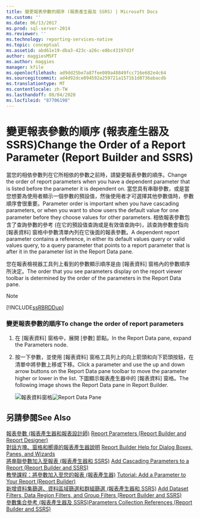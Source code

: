 ```yaml
---
title: 變更報表參數的順序 (報表產生器及 SSRS) | Microsoft Docs
ms.custom: ''
ms.date: 06/13/2017
ms.prod: sql-server-2014
ms.reviewer: ''
ms.technology: reporting-services-native
ms.topic: conceptual
ms.assetid: abd61e19-dba3-423c-a26c-e8bc43197d3f
author: maggiesMSFT
ms.author: maggies
manager: kfile
ms.openlocfilehash: ad9dd25be7a87fee089a48849fcc716e682e4c64
ms.sourcegitcommit: ad4d92dce894592a259721a1571b1d8736abacdb
ms.translationtype: MT
ms.contentlocale: zh-TW
ms.lasthandoff: 08/04/2020
ms.locfileid: "87706198"
---
```

# <a name="change-the-order-of-a-report-parameter-report-builder-and-ssrs"></a><span data-ttu-id="dad8a-102">變更報表參數的順序 (報表產生器及 SSRS)</span><span class="sxs-lookup"><span data-stu-id="dad8a-102">Change the Order of a Report Parameter (Report Builder and SSRS)</span></span>
  <span data-ttu-id="dad8a-103">當您的相依參數列在它所相依的參數之前時，請變更報表參數的順序。</span><span class="sxs-lookup"><span data-stu-id="dad8a-103">Change the order of report parameters when you have a dependent parameter that is listed before the parameter it is dependent on.</span></span> <span data-ttu-id="dad8a-104">當您具有串聯參數，或是當您想要為使用者顯示一個參數的預設值，然後使用者才可選擇其他參數值時，參數順序會很重要。</span><span class="sxs-lookup"><span data-stu-id="dad8a-104">Parameter order is important when you have cascading parameters, or when you want to show users the default value for one parameter before they choose values for other parameters.</span></span> <span data-ttu-id="dad8a-105">相依報表參數包含了查詢參數的參考 (在它的預設值查詢或是有效值查詢中)，該查詢參數會指向 [報表資料] 窗格中參數清單內列在它後面的報表參數。</span><span class="sxs-lookup"><span data-stu-id="dad8a-105">A dependent report parameter contains a reference, in either its default values query or valid values query, to a query parameter that points to a report parameter that is after it in the parameter list in the Report Data pane.</span></span>  
  
 <span data-ttu-id="dad8a-106">您在報表檢視器工具列上看到的參數顯示順序是由 [報表資料] 窗格內的參數順序所決定。</span><span class="sxs-lookup"><span data-stu-id="dad8a-106">The order that you see parameters display on the report viewer toolbar is determined by the order of the parameters in the Report Data pane.</span></span>  
  
> [!NOTE]  
>  [!INCLUDE[ssRBRDDup](../../includes/ssrbrddup-md.md)]  
  
### <a name="to-change-the-order-of-report-parameters"></a><span data-ttu-id="dad8a-107">變更報表參數的順序</span><span class="sxs-lookup"><span data-stu-id="dad8a-107">To change the order of report parameters</span></span>  
  
1.  <span data-ttu-id="dad8a-108">在 [報表資料] 窗格中，展開 [參數] 節點。</span><span class="sxs-lookup"><span data-stu-id="dad8a-108">In the Report Data pane, expand the Parameters node.</span></span>  
  
2.  <span data-ttu-id="dad8a-109">按一下參數，並使用 [報表資料] 窗格工具列上的向上箭頭和向下箭頭按鈕，在清單中將參數上移或下移。</span><span class="sxs-lookup"><span data-stu-id="dad8a-109">Click a parameter and use the up and down arrow buttons on the Report Data pane toolbar to move the parameter higher or lower in the list.</span></span> <span data-ttu-id="dad8a-110">下圖顯示報表產生器中的 [報表資料] 窗格。</span><span class="sxs-lookup"><span data-stu-id="dad8a-110">The following image shows the Report Data pane in Report Builder.</span></span>  
  
     <span data-ttu-id="dad8a-111">![報表資料窗格](../media/reportdatapane.png "報表資料窗格")</span><span class="sxs-lookup"><span data-stu-id="dad8a-111">![Report Data Pane](../media/reportdatapane.png "Report Data Pane")</span></span>  
  
## <a name="see-also"></a><span data-ttu-id="dad8a-112">另請參閱</span><span class="sxs-lookup"><span data-stu-id="dad8a-112">See Also</span></span>  
 <span data-ttu-id="dad8a-113">[報表參數 &#40;報表產生器和報表設計師&#41;](report-parameters-report-builder-and-report-designer.md) </span><span class="sxs-lookup"><span data-stu-id="dad8a-113">[Report Parameters &#40;Report Builder and Report Designer&#41;](report-parameters-report-builder-and-report-designer.md) </span></span>  
 <span data-ttu-id="dad8a-114">[對話方塊、窗格和嚮導的報表產生器說明](../report-builder-help-for-dialog-boxes-panes-and-wizards.md) </span><span class="sxs-lookup"><span data-stu-id="dad8a-114">[Report Builder Help for Dialog Boxes, Panes, and Wizards](../report-builder-help-for-dialog-boxes-panes-and-wizards.md) </span></span>  
 <span data-ttu-id="dad8a-115">[將串聯參數加入至報表 &#40;報表產生器和 SSRS&#41;](add-cascading-parameters-to-a-report-report-builder-and-ssrs.md) </span><span class="sxs-lookup"><span data-stu-id="dad8a-115">[Add Cascading Parameters to a Report &#40;Report Builder and SSRS&#41;](add-cascading-parameters-to-a-report-report-builder-and-ssrs.md) </span></span>  
 <span data-ttu-id="dad8a-116">[教學課程：將參數加入至您的報表 &#40;報表產生器&#41;](../tutorial-add-a-parameter-to-your-report-report-builder.md) </span><span class="sxs-lookup"><span data-stu-id="dad8a-116">[Tutorial: Add a Parameter to Your Report &#40;Report Builder&#41;](../tutorial-add-a-parameter-to-your-report-report-builder.md) </span></span>  
 <span data-ttu-id="dad8a-117">[新增資料集篩選、資料區域篩選和群組篩選 &#40;報表產生器和 SSRS&#41;](add-dataset-filters-data-region-filters-and-group-filters.md) </span><span class="sxs-lookup"><span data-stu-id="dad8a-117">[Add Dataset Filters, Data Region Filters, and Group Filters &#40;Report Builder and SSRS&#41;](add-dataset-filters-data-region-filters-and-group-filters.md) </span></span>  
 [<span data-ttu-id="dad8a-118">參數集合參考 &#40;報表產生器及 SSRS&#41;</span><span class="sxs-lookup"><span data-stu-id="dad8a-118">Parameters Collection References &#40;Report Builder and SSRS&#41;</span></span>](built-in-collections-parameters-collection-references-report-builder.md)  
  
  
